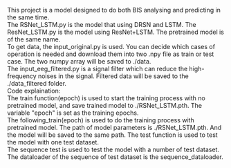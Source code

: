 This project is a model designed to do both BIS analysing and predicting in the same time.<br>
The RSNet_LSTM.py is the model that using DRSN and LSTM. The ResNet_LSTM.py is the model using ResNet+LSTM. The pretrained model is of the same name.<br>
To get data, the input_original.py is used. You can decide which cases of operation is needed and download them into two .npy file as train or test case. The two numpy array will be saved to ./data.<br>
The input_eeg_filtered.py is a signal filter which can reduce the high-frequency noises in the signal. Filtered data will be saved to the ./data_filtered folder.<br>
Code explaination:<br>
The train function(epoch) is used to start the training process with no pretrained model, and save trained model to ./RSNet_LSTM.pth. The variable "epoch" is set as the training epochs. <br>
The following_train(epoch) is used to do the training process with pretrained model. The path of model parameters is ./RSNet_LSTM.pth. And the model will be saved to the same path.
The test function is used to test the model with one test dataset.<br>
The sequence test is used to test the model with a number of test dataset. The dataloader of the sequence of test dataset is the sequence_dataloader.<br>
